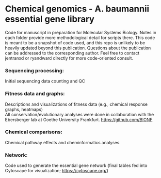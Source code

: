 # Chemical genomics - A. baumannii essential gene library
Code for manuscript in preparation for Molecular Systems Biology. Notes in each folder provide more methodological detail for scripts there. 
This code is meant to be a snapshot of code used, and this repo is unlikely to be heavily updated beyond this publication.
Questions about the publication can be addressed to the corresponding author. 
Feel free to contact jentranxd or ryandward directly for more code-oriented consult.  

### Sequencing processing:    
Initial sequencing data counting and QC  

### Fitness data and graphs:  
Descriptions and visualizations of fitness data (e.g., chemical response graphs, heatmaps)  
All conservation/evolutionary analyses were done in collaboration with the Ebersberger lab at Goethe University Frankfurt.
https://github.com/BIONF 

### Chemical comparisons:  
Chemical pathway effects and cheminformatics analyses  
  
### Network:  
Code used to generate the essential gene network (final tables fed into Cytoscape for visualization; https://cytoscape.org/)  

